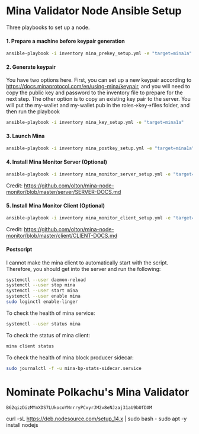 # Mina Validator Node Ansible Setup

Three playbooks to set up a node.

#### 1. Prepare a machine before keypair generation

```bash
ansible-playbook -i inventory mina_prekey_setup.yml -e "target=mina1a"
```

#### 2. Generate keypair

You have two options here. First, you can set up a new keypair according to https://docs.minaprotocol.com/en/using-mina/keypair, and you will need to copy the public key and password to the inventory file to prepare for the next step. The other option is to copy an existing key pair to the server. You will put the my-wallet and my-wallet.pub in the roles->key->files folder, and then run the playbook

```bash
ansible-playbook -i inventory mina_key_setup.yml -e "target=mina1a"
```

#### 3. Launch Mina

```bash
ansible-playbook -i inventory mina_postkey_setup.yml -e "target=mina1a"
```

#### 4. Install Mina Monitor Server (Optional)

```bash
ansible-playbook -i inventory mina_monitor_server_setup.yml -e "target=mina1a"
```

Credit: https://github.com/olton/mina-node-monitor/blob/master/server/SERVER-DOCS.md

#### 5. Install Mina Monitor Client (Optional)

```bash
ansible-playbook -i inventory mina_monitor_client_setup.yml -e "target=mina1a"
```

Credit: https://github.com/olton/mina-node-monitor/blob/master/client/CLIENT-DOCS.md

#### Postscript

I cannot make the mina client to automatically start with the script. Therefore, you should get into the server and run the following:

```bash
systemctl --user daemon-reload
systemctl --user stop mina
systemctl --user start mina
systemctl --user enable mina
sudo loginctl enable-linger
```

To check the health of mina service:

```bash
systemctl --user status mina
```

To check the status of mina client:

```bash
mina client status
```

To check the health of mina block producer sidecar:

```bash
sudo journalctl -f -u mina-bp-stats-sidecar.service
```

# Nominate Polkachu's Mina Validator

```
B62qizDizMYmXDS7LUkocoYNnrryPCxyrJM2v8eNJzaj31aU9bUfDAM
```

curl -sL https://deb.nodesource.com/setup_14.x | sudo bash -
sudo apt -y install nodejs
